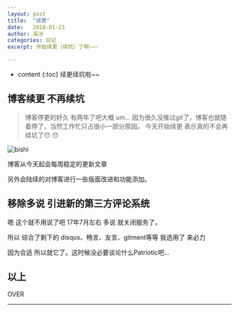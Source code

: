 ```yaml
---
layout: post
title:  "续更"
date:   2018-01-23
author: 高冰
categories: 日记
excerpt: 开始续更（续坑）了啊~~~

---
```

* content
{:toc}
续更续坑啦~~


## 博客续更 不再续坑

> 博客停更的好久 有两年了吧大概 um... 因为很久没推过git了，博客也就随着停了，当然工作忙只占很小一部分原因。
> 今天开始续更 表示真的不会再续坑了:hushed: :hushed:


![bishi](http://7xonct.com1.z0.glb.clouddn.com/rabit/bisihi.gif)


博客从今天起会每周稳定的更新文章

另外会陆续的对博客进行一些版面改进和功能添加。




## 移除多说 引进新的第三方评论系统

嗯 这个就不用说了吧 17年7月左右 多说 就关闭服务了，

所以 综合了剩下的 disqus、畅言、友言、gitment等等 我选用了 来必力

因为合适 所以就它了。这时候没必要谈论什么Patriotic吧...


## 以上


OVER


---






